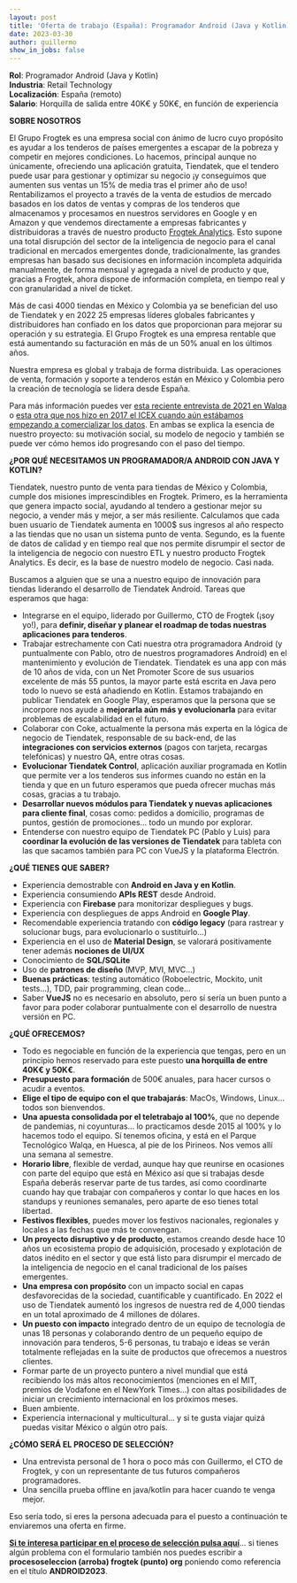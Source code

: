 ```yaml
---
layout: post
title: 'Oferta de trabajo (España): Programador Android (Java y Kotlin) (CERRADA)'
date: 2023-03-30 
author: guillermo
show_in_jobs: false
---
```


**Rol**: Programador Android (Java y Kotlin)  
**Industria**: Retail Technology  
**Localización**: España (remoto)  
**Salario**: Horquilla de salida entre 40K€ y 50K€, en función de experiencia

**SOBRE NOSOTROS**

El Grupo Frogtek es una empresa social con ánimo de lucro cuyo propósito es ayudar a los tenderos de países emergentes a escapar de la pobreza y competir en mejores condiciones. Lo hacemos, principal aunque no únicamente, ofreciendo una aplicación gratuita, Tiendatek, que el tendero puede usar para gestionar y optimizar su negocio ¡y conseguimos que aumenten sus ventas un 15% de media tras el primer año de uso! Rentabilizamos el proyecto a través de la venta de estudios de mercado basados en los datos de ventas y compras de los tenderos que almacenamos y procesamos en nuestros servidores en Google y en Amazon y que vendemos directamente a empresas fabricantes y distribuidoras a través de nuestro producto [Frogtek Analytics](https://frogtek.org/analytics/). Esto supone una total disrupción del sector de la inteligencia de negocio para el canal tradicional en mercados emergentes donde, tradicionalmente, las grandes empresas han basado sus decisiones en información incompleta adquirida manualmente, de forma mensual y agregada a nivel de producto y que, gracias a Frogtek, ahora dispone de información completa, en tiempo real y con granularidad a nivel de ticket.

Más de casi 4000 tiendas en México y Colombia ya se benefician del uso de Tiendatek y en 2022 25 empresas líderes globales fabricantes y distribuidores han confiado en los datos que proporcionan para mejorar su operación y su estrategia. El Grupo Frogtek es una empresa rentable que está aumentando su facturación en más de un 50% anual en los últimos años.

Nuestra empresa es global y trabaja de forma distribuida. Las operaciones de venta, formación y soporte a tenderos están en México y Colombia pero la creación de tecnología se lidera desde España.

Para más información puedes ver [esta reciente entrevista de 2021 en Walqa](https://www.youtube.com/watch?v=iuE7GtV3dgs) o [esta otra que nos hizo en 2017 el ICEX cuando aún estábamos empezando a comercializar los datos](https://www.youtube.com/watch?v=BoDtuEUO328). En ambas se explica la esencia de nuestro proyecto: su motivación social, su modelo de negocio y también se puede ver cómo hemos ido progresando con el paso del tiempo.

**¿POR QUÉ NECESITAMOS UN PROGRAMADOR/A ANDROID CON JAVA Y KOTLIN?**

Tiendatek, nuestro punto de venta para tiendas de México y Colombia, cumple dos misiones imprescindibles en Frogtek. Primero, es la herramienta que genera impacto social, ayudando al tendero a gestionar mejor su negocio, a vender más y mejor, a ser más resiliente. Calculamos que cada buen usuario de Tiendatek aumenta en 1000$ sus ingresos al año respecto a las tiendas que no usan un sistema punto de venta. Segundo, es la fuente de datos de calidad y en tiempo real que nos permite disrumpir el sector de la inteligencia de negocio con nuestro ETL y nuestro producto Frogtek Analytics. Es decir, es la base de nuestro modelo de negocio. Casi nada.

Buscamos a alguien que se una a nuestro equipo de innovación para tiendas liderando el desarrollo de Tiendatek Android. Tareas que esperamos que haga:
- Integrarse en el equipo, liderado por Guillermo, CTO de Frogtek (¡soy yo!), para **definir, diseñar y planear el roadmap de todas nuestras aplicaciones para tenderos**.
- Trabajar estrechamente con Cati nuestra otra programadora Android (y puntualmente con Pablo, otro de nuestros programadores Android) en el mantenimiento y evolución de Tiendatek. Tiendatek es una app con más de 10 años de vida, con un Net Promoter Score de sus usuarios excelente de más 55 puntos, la mayor parte está escrita en Java pero todo lo nuevo se está añadiendo en Kotlin. Estamos trabajando en publicar Tiendatek en Google Play, esperamos que la persona que se incorpore nos ayude a **mejorarla aún más y evolucionarla** para evitar problemas de escalabilidad en el futuro.
- Colaborar con Coke, actualmente la persona más experta en la lógica de negocio de Tiendatek, responsable de su back-end, de las **integraciones con servicios externos** (pagos con tarjeta, recargas telefónicas) y nuestro QA, entre otras cosas.
- **Evolucionar Tiendatek Control**, aplicación auxiliar programada en Kotlin que permite ver a los tenderos sus informes cuando no están en la tienda y que en un futuro esperamos que pueda ofrecer muchas más cosas, gracias a tu trabajo.
- **Desarrollar nuevos módulos para Tiendatek y nuevas aplicaciones para cliente final**, cosas como: pedidos a domicilio, programas de puntos, gestión de promociones... todo un mundo por explorar.
- Entenderse con nuestro equipo de Tiendatek PC (Pablo y Luis) para **coordinar la evolución de las versiones de Tiendatek** para tableta con las que sacamos también para PC con VueJS y la plataforma Electrón.

**¿QUÉ TIENES QUE SABER?**

- Experiencia demostrable con **Android en Java y en Kotlin**.
- Experiencia consumiendo **APIs REST** desde Android.
- Experiencia con **Firebase** para monitorizar despliegues y bugs.
- Experiencia con despliegues de apps Android en **Google Play**.
- Recomendable experiencia tratando con **código legacy** (para rastrear y solucionar bugs, para evolucionarlo o sustituirlo…)
- Experiencia en el uso de **Material Design**, se valorará positivamente tener además **nociones de UI/UX**
- Conocimiento de **SQL/SQLite**
- Uso de **patrones de diseño** (MVP, MVI, MVC…)
- **Buenas prácticas**: testing automático (Roboelectric, Mockito, unit tests…), TDD, pair programming, clean code...
- Saber **VueJS** no es necesario en absoluto, pero sí sería un buen punto a favor para poder colaborar puntualmente con el desarrollo de nuestra versión en PC.

**¿QUÉ OFRECEMOS?**

- Todo es negociable en función de la experiencia que tengas, pero en un principio hemos reservado para este puesto **una horquilla de entre 40K€ y 50K€**.
- **Presupuesto para formación** de 500€ anuales, para hacer cursos o acudir a eventos.
- **Elige el tipo de equipo con el que trabajarás**: MacOs, Windows, Linux... todos son bienvendos.
- **Una apuesta consolidada por el teletrabajo al 100%**, que no depende de pandemias, ni coyunturas… lo practicamos desde 2015 al 100% y lo hacemos todo el equipo. Sí tenemos oficina, y está en el Parque Tecnológico Walqa, en Huesca, al pie de los Pirineos. Nos vemos allí una semana al semestre.
- **Horario libre**, flexible de verdad, aunque hay que reunirse en ocasiones con parte del equipo que está en México así que si trabajas desde España deberás reservar parte de tus tardes, así como coordinarte cuando hay que trabajar con compañeros y contar lo que haces en los standups y reuniones semanales, pero aparte de eso tienes total libertad.
- **Festivos flexibles**, puedes mover los festivos nacionales, regionales y locales a las fechas que más te convengan.
- **Un proyecto disruptivo y de producto**, estamos creando desde hace 10 años un ecosistema propio de adquisición, procesado y explotación de datos inédito en el sector y que está listo para disrumpir el mercado de la inteligencia de negocio en el canal tradicional de los países emergentes.
- **Una empresa con propósito** con un impacto social en capas desfavorecidas de la sociedad, cuantificable y cuantificado. En 2022 el uso de Tiendatek aumentó los ingresos de nuestra red de 4,000 tiendas en un total aproximado de 4 millones de dólares.
- **Un puesto con impacto** integrado dentro de un equipo de tecnología de unas 18 personas y colaborando dentro de un pequeño equipo de innovación para tenderos, 5-6 personas, tu trabajo e ideas se verán totalmente reflejadas en la suite de productos que ofrecemos a nuestros clientes.
- Formar parte de un proyecto puntero a nivel mundial que está recibiendo los más altos reconocimientos (menciones en el MIT, premios de Vodafone en el NewYork Times…) con altas posibilidades de iniciar un crecimiento internacional en los próximos meses.
- Buen ambiente.
- Experiencia internacional y multicultural… y si te gusta viajar quizá puedas visitar México o algún otro país.

**¿CÓMO SERÁ EL PROCESO DE SELECCIÓN?**

- Una entrevista personal de 1 hora o poco más con Guillermo, el CTO de Frogtek, y con un representante de tus futuros compañeros programadores.
- Una sencilla prueba offline en java/kotlin para hacer cuando te venga mejor.

Eso sería todo, si eres la persona adecuada para el puesto a continuación te enviaremos una oferta en firme.

[**Si te interesa participar en el proceso de selección pulsa aquí**](https://form.jotform.com/211392234099355?codigo=ANDROID2023)... si tienes algún problema con el formulario también nos puedes escribir a **procesoseleccion (arroba) frogtek (punto) org** poniendo como referencia en el título **ANDROID2023**.

